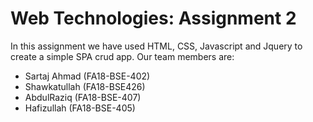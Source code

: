 # Web Technologies: Assignment 2
In this assignment we have used HTML, CSS, Javascript and Jquery to create a simple SPA crud app. 
Our team members are: 
- Sartaj Ahmad (FA18-BSE-402)
- Shawkatullah (FA18-BSE426)
- AbdulRaziq (FA18-BSE-407)
- Hafizullah (FA18-BSE-405)

